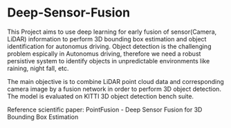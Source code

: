 # Deep-Sensor-Fusion

This Project aims to use deep learning for early fusion of sensor(Camera, LiDAR) information to perform 3D bounding box
estimation and object identification for autonomus driving. Object detection is the challenging problem espically in Autonomus 
driving, therefore we need a robust persistive system to identify objects in unpredictable environments like raining, night fall, etc.

The main objective is to combine LiDAR point cloud data and corresponding camera image by a fusion network in order to perform
3D object detection. The model is evaluated on KITTI 3D object detection bench suite.

Reference scientific paper: PointFusion - Deep Sensor Fusion for 3D Bounding Box Estimation

